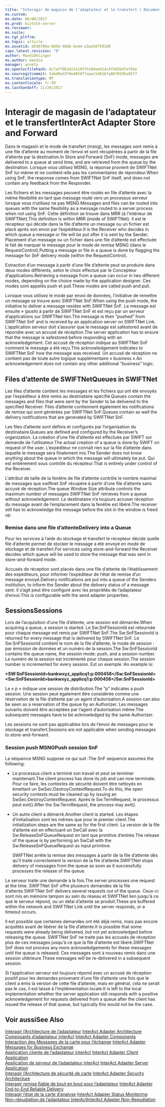 ```yaml
---
title: "Interagir de magasin de l’adaptateur et le transfert | Documents Microsoft"
ms.custom: 
ms.date: 06/08/2017
ms.prod: biztalk-server
ms.reviewer: 
ms.suite: 
ms.tgt_pltfrm: 
ms.topic: article
ms.assetid: d596780a-085d-48db-be44-a3ae58f591d0
caps.latest.revision: "6"
author: MandiOhlinger
ms.author: mandia
manager: anneta
ms.openlocfilehash: 6c7aff0b2421a19f5fe84ee914c4f9d2bd7ef04e
ms.sourcegitcommit: 5abd0ed3f9e4858ffaaec5481bfa8878595e95f7
ms.translationtype: MT
ms.contentlocale: fr-FR
ms.lasthandoff: 11/28/2017
---
```

# <a name="interact-adapter-store-and-forward"></a><span data-ttu-id="5600c-102">Interagir de magasin de l’adaptateur et le transfert</span><span class="sxs-lookup"><span data-stu-id="5600c-102">InterAct Adapter Store and Forward</span></span>
<span data-ttu-id="5600c-103">Dans le magasin et le mode de transfert (msng), les messages sont remis à une file d’attente au moment de l’envoi et sont récupérées à partir de la file d’attente par la destination.</span><span class="sxs-lookup"><span data-stu-id="5600c-103">In Store and Forward (SnF) mode, messages are delivered to a queue at send time, and are retrieved from the queue by the destination.</span></span> <span data-ttu-id="5600c-104">Lorsque vous utilisez MSNG, la réponse provient de SWIFTNet SnF lui-même et ne contient-elle pas les commentaires de répondeur.</span><span class="sxs-lookup"><span data-stu-id="5600c-104">When using SnF, the response comes from SWIFTNet SnF itself, and does not contain any feedback from the Responder.</span></span>  
  
 <span data-ttu-id="5600c-105">Les fichiers et les messages peuvent être routés en file d’attente avec la même flexibilité en tant que message routé vers un processus serveur lorsque vous n’utilisez ne pas MSNG.</span><span class="sxs-lookup"><span data-stu-id="5600c-105">Messages and files can be routed into queues with the same flexibility as a message routed to a server process when not using SnF.</span></span> <span data-ttu-id="5600c-106">Cette définition se trouve dans MRR (à l’intérieur de SWIFTNet).</span><span class="sxs-lookup"><span data-stu-id="5600c-106">This definition is within MRR (inside of SWIFTNet).</span></span> <span data-ttu-id="5600c-107">Il est le récepteur qui décide dans la file d’attente un message ou un fichier est placé après son envoi par l’expéditeur.</span><span class="sxs-lookup"><span data-stu-id="5600c-107">It is the Receiver who decides in which queue a message or file will be put after it is sent by the Sender.</span></span> <span data-ttu-id="5600c-108">Placement d’un message ou un fichier dans une file d’attente est effectuée le fait de marquer le message pour le mode de remise MSNG (dans le RequestControl).</span><span class="sxs-lookup"><span data-stu-id="5600c-108">Putting a message or file in a queue is done by flagging the message for SnF delivery mode (within the RequestControl).</span></span>  
  
 <span data-ttu-id="5600c-109">Extraction d’un message à partir d’une file d’attente peut se produire dans deux modes différents, selon le choix effectué par le Concepteur d’applications.</span><span class="sxs-lookup"><span data-stu-id="5600c-109">Retrieving a message from a queue can occur in two different modes, depending on the choice made by the application designer.</span></span> <span data-ttu-id="5600c-110">Ces modes sont appelés push et pull.</span><span class="sxs-lookup"><span data-stu-id="5600c-110">These modes are called push and pull.</span></span>  
  
 <span data-ttu-id="5600c-111">Lorsque vous utilisez le mode par envoi de données, l’initiative de remettre un message se trouve avec SWIFTNet SnF.</span><span class="sxs-lookup"><span data-stu-id="5600c-111">When using the push mode, the initiative to deliver a message resides with SWIFTNet SnF.</span></span> <span data-ttu-id="5600c-112">Le message est ensuite » (push) à partir de SWIFTNet SnF et est reçu par un serveur d’applications sur SWIFTNet lien.</span><span class="sxs-lookup"><span data-stu-id="5600c-112">The message is then “pushed” from SWIFTNet SnF and is received by an application server on SWIFTNet Link.</span></span> <span data-ttu-id="5600c-113">L’application serveur doit s’assurer que le message est safestored avant de répondre avec un accusé de réception.</span><span class="sxs-lookup"><span data-stu-id="5600c-113">The server application has to ensure that the message is safestored before responding with an acknowledgement.</span></span> <span data-ttu-id="5600c-114">Cet accusé de réception indique au SWIFTNet SnF comment le message a été reçu.</span><span class="sxs-lookup"><span data-stu-id="5600c-114">This acknowledgement indicates to SWIFTNet SnF how the message was received.</span></span> <span data-ttu-id="5600c-115">Un accusé de réception ne contient pas de toute autre logique supplémentaire « business ».</span><span class="sxs-lookup"><span data-stu-id="5600c-115">An acknowledgement does not contain any other additional “business” logic.</span></span>  
  
## <a name="queues-in-swiftnet"></a><span data-ttu-id="5600c-116">Files d’attente de SWIFTNet</span><span class="sxs-lookup"><span data-stu-id="5600c-116">Queues in SWIFTNet</span></span>  
 <span data-ttu-id="5600c-117">Les files d’attente contient les messages et les fichiers qui ont été envoyés par l’expéditeur à être remis au destinataire spécifié.</span><span class="sxs-lookup"><span data-stu-id="5600c-117">Queues contain the messages and files that were sent by the Sender to be delivered to the specified Receiver.</span></span> <span data-ttu-id="5600c-118">Files d’attente contiennent également les notifications de remise qui sont générées par SWIFTNet SnF.</span><span class="sxs-lookup"><span data-stu-id="5600c-118">Queues contain as well the delivery notifications that are generated by SWIFTNet SnF.</span></span>  
  
 <span data-ttu-id="5600c-119">Les files d’attente sont définis et configurés par l’organisation du destinataire.</span><span class="sxs-lookup"><span data-stu-id="5600c-119">Queues are defined and configured by the Receiver’s organization.</span></span> <span data-ttu-id="5600c-120">La création d’une file d’attente est effectuée par SWIFT sur demande de l’utilisateur.</span><span class="sxs-lookup"><span data-stu-id="5600c-120">The actual creation of a queue is done by SWIFT on request of the user.</span></span> <span data-ttu-id="5600c-121">L’expéditeur ne connaît rien sur la file d’attente dans laquelle le message sera finalement mis.</span><span class="sxs-lookup"><span data-stu-id="5600c-121">The Sender does not know anything about the queue in which the message will ultimately be put.</span></span> <span data-ttu-id="5600c-122">Qui est entièrement sous contrôle du récepteur.</span><span class="sxs-lookup"><span data-stu-id="5600c-122">That is entirely under control of the Receiver.</span></span>  
  
 <span data-ttu-id="5600c-123">L’attribut de taille de la fenêtre de file d’attente contrôle le nombre maximal de messages que swiftnet SnF récupère à partir d’une file d’attente sans accusé de réception.</span><span class="sxs-lookup"><span data-stu-id="5600c-123">The queue Window Size attribute controls the maximum number of messages SWIFTNet SnF retrieves from a queue without acknowledgement.</span></span> <span data-ttu-id="5600c-124">Le destinataire n’a toujours accuser réception du message avant de l’emplacement dans la fenêtre est libéré.</span><span class="sxs-lookup"><span data-stu-id="5600c-124">The receiver still has to acknowledge the message before the slot in the window is freed up.</span></span>  
  
### <a name="delivery-into-a-queue"></a><span data-ttu-id="5600c-125">Remise dans une file d’attente</span><span class="sxs-lookup"><span data-stu-id="5600c-125">Delivery into a Queue</span></span>  
 <span data-ttu-id="5600c-126">Pour les services à l’aide du stockage et transfert le récepteur décide quelle file d’attente permet de stocker le message a été envoyé en mode de stockage et de transfert.</span><span class="sxs-lookup"><span data-stu-id="5600c-126">For services using store-and-forward the Receiver decides which queue will be used to store the message that was sent in store-and-forward mode.</span></span>  
  
 <span data-ttu-id="5600c-127">Accusés de réception sont placés dans une file d’attente de l’établissement des expéditeurs, pour informer l’expéditeur de l’état de remise d’un message envoyé.</span><span class="sxs-lookup"><span data-stu-id="5600c-127">Delivery notifications are put into a queue of the Senders institution, to inform the Sender about the delivery status of a message sent.</span></span> <span data-ttu-id="5600c-128">Il s’agit peut être configuré avec les propriétés de l’adaptateur d’envoi.</span><span class="sxs-lookup"><span data-stu-id="5600c-128">This is configurable with the send adapter properties.</span></span>  
  
## <a name="sessions"></a><span data-ttu-id="5600c-129">Sessions</span><span class="sxs-lookup"><span data-stu-id="5600c-129">Sessions</span></span>  
 <span data-ttu-id="5600c-130">Lors de l’acquisition d’une file d’attente, une session est démarrée.</span><span class="sxs-lookup"><span data-stu-id="5600c-130">When acquiring a queue, a session is started.</span></span> <span data-ttu-id="5600c-131">Le Sw:SnFSessionId est retournée pour chaque message est remis par SWIFTNet SnF.</span><span class="sxs-lookup"><span data-stu-id="5600c-131">The Sw:SnFSessionId is returned for every message that is delivered by SWIFTNet SnF.</span></span> <span data-ttu-id="5600c-132">Le Sw:SnFSessionId contient le nom de la file d’attente, le mode de session : par émission de données et un numéro de la session.</span><span class="sxs-lookup"><span data-stu-id="5600c-132">The Sw:SnFSessionId contains the queue name, the session mode: push, and a session number.</span></span> <span data-ttu-id="5600c-133">Le numéro de la session est incrémenté pour chaque session.</span><span class="sxs-lookup"><span data-stu-id="5600c-133">The session number is incremented for every session.</span></span> <span data-ttu-id="5600c-134">Est un exemple :</span><span class="sxs-lookup"><span data-stu-id="5600c-134">An example is:</span></span>  
  
 <span data-ttu-id="5600c-135">**\<SW:SnFSessionId\>bankwxyz_applicq1:p:000458\</Sw:SnFSessionId\>**</span><span class="sxs-lookup"><span data-stu-id="5600c-135">**\<Sw:SnFSessionId\>bankwxyz_applicq1:p:000458\</Sw:SnFSessionId\>**</span></span>  
  
 <span data-ttu-id="5600c-136">Le « p » indique une session de distribution.</span><span class="sxs-lookup"><span data-stu-id="5600c-136">The “p” indicates a push session.</span></span> <span data-ttu-id="5600c-137">Une session peut également être considérée comme une réservation de la file d’attente par un agent d’autorisation.</span><span class="sxs-lookup"><span data-stu-id="5600c-137">A session can also be seen as a reservation of the queue by an Authorizer.</span></span> <span data-ttu-id="5600c-138">Les messages suivants doivent être acceptées par l’agent d’autorisation même.</span><span class="sxs-lookup"><span data-stu-id="5600c-138">The subsequent messages have to be acknowledged by the same Authorizer.</span></span>  
  
 <span data-ttu-id="5600c-139">Les sessions ne sont pas applicables lors de l’envoi de messages pour le stockage et transfert.</span><span class="sxs-lookup"><span data-stu-id="5600c-139">Sessions are not applicable when sending messages to store-and-forward.</span></span>  
  
### <a name="push-session-snf"></a><span data-ttu-id="5600c-140">Session push MSNG</span><span class="sxs-lookup"><span data-stu-id="5600c-140">Push session SnF</span></span>  
 <span data-ttu-id="5600c-141">La séquence MSNG suppose ce qui suit :</span><span class="sxs-lookup"><span data-stu-id="5600c-141">The SnF sequence assumes the following:</span></span>  
  
-   <span data-ttu-id="5600c-142">Le processus client a terminé son travail et peut se terminer maintenant.</span><span class="sxs-lookup"><span data-stu-id="5600c-142">The client process has done its job and can now terminate.</span></span> <span data-ttu-id="5600c-143">Pour ce faire, les contextes de sécurité doivent être nettoyés en émettant un SwSec:DestroyContextRequest.</span><span class="sxs-lookup"><span data-stu-id="5600c-143">To do this, the open security contexts must be cleaned up by issuing an SwSec:DestroyContextRequest.</span></span> <span data-ttu-id="5600c-144">Après le Sw:TermRequest, le processus peut exit().</span><span class="sxs-lookup"><span data-stu-id="5600c-144">After the Sw:TermRequest, the process may exit().</span></span>  
  
-   <span data-ttu-id="5600c-145">Un autre client a démarré.</span><span class="sxs-lookup"><span data-stu-id="5600c-145">Another client is started.</span></span> <span data-ttu-id="5600c-146">Les étapes d’initialisation sont les mêmes que pour le premier client.</span><span class="sxs-lookup"><span data-stu-id="5600c-146">The initialization steps are the same as for the first client.</span></span> <span data-ttu-id="5600c-147">La version de la file d’attente est en effectuant un SwCall avec la Sw:ReleaseSnFQueueRequest en tant que primitive d’entrée.</span><span class="sxs-lookup"><span data-stu-id="5600c-147">The release of the queue is by performing an SwCall with the Sw:ReleaseSnFQueueRequest as input primitive.</span></span>  
  
     <span data-ttu-id="5600c-148">SWIFTNet arrête la remise des messages à partir de la file d’attente dès qu’il traite correctement la version de la file d’attente.</span><span class="sxs-lookup"><span data-stu-id="5600c-148">SWIFTNet stops delivery of messages from the queue as soon as it successfully processes the release of the queue.</span></span>  
  
 <span data-ttu-id="5600c-149">Le serveur traite une demande à la fois.</span><span class="sxs-lookup"><span data-stu-id="5600c-149">The server processes one request at the time.</span></span> <span data-ttu-id="5600c-150">SWIFTNet SnF offre plusieurs demandes de la file d’attente.</span><span class="sxs-lookup"><span data-stu-id="5600c-150">SWIFTNet SnF delivers several requests out of the queue.</span></span> <span data-ttu-id="5600c-151">Ceux-ci sont mis en mémoire tampon au sein du réseau et SWIFTNet lien jusqu'à ce que le serveur répond, ou un délai d’attente se produit.</span><span class="sxs-lookup"><span data-stu-id="5600c-151">These are buffered within the network and SWIFTNet Link until the server responds, or a timeout occurs.</span></span>  
  
 <span data-ttu-id="5600c-152">Il est possible que certaines demandes ont été déjà remis, mais pas encore acquittés avant de libérer de la file d’attente.</span><span class="sxs-lookup"><span data-stu-id="5600c-152">It is possible that some requests were already being delivered, but not yet acknowledged before releasing the queue.</span></span> <span data-ttu-id="5600c-153">SWIFTNet SnF ne traite pas les accusés de réception plus de ces messages jusqu'à ce que la file d’attente est libéré.</span><span class="sxs-lookup"><span data-stu-id="5600c-153">SWIFTNet SnF does not process any more acknowledgements for these messages until the queue is released.</span></span> <span data-ttu-id="5600c-154">Ces messages sont à nouveau remis dans une session ultérieure.</span><span class="sxs-lookup"><span data-stu-id="5600c-154">These messages will be re-delivered in a subsequent session.</span></span>  
  
 <span data-ttu-id="5600c-155">Si l’application serveur est toujours répond avec un accusé de réception positif pour les demandes provenant d’une file d’attente une fois que le client a émis la version de cette file d’attente, mais en général, cela ne serait pas le cas, il est laissé à l’implémentation locale.</span><span class="sxs-lookup"><span data-stu-id="5600c-155">It is left to the local implementation whether the server application still responds with a positive acknowledgement for requests delivered from a queue after the client has issued the release of that queue, but typically this would not be the case.</span></span>  
  
## <a name="see-also"></a><span data-ttu-id="5600c-156">Voir aussi</span><span class="sxs-lookup"><span data-stu-id="5600c-156">See Also</span></span>  
 <span data-ttu-id="5600c-157">[Interagir l’Architecture de l’adaptateur](../../adapters-and-accelerators/fileact-interact/interact-adapter-architecture.md) </span><span class="sxs-lookup"><span data-stu-id="5600c-157">[InterAct Adapter Architecture](../../adapters-and-accelerators/fileact-interact/interact-adapter-architecture.md) </span></span>  
 <span data-ttu-id="5600c-158">[Composants d’adaptateur interAct](../../adapters-and-accelerators/fileact-interact/interact-adapter-components.md) </span><span class="sxs-lookup"><span data-stu-id="5600c-158">[InterAct Adapter Components](../../adapters-and-accelerators/fileact-interact/interact-adapter-components.md) </span></span>  
 <span data-ttu-id="5600c-159">[Interaction des Messages de la carte pour l’échange](../../adapters-and-accelerators/fileact-interact/interact-adapter-messages-for-business-exchange.md) </span><span class="sxs-lookup"><span data-stu-id="5600c-159">[InterAct Adapter Messages for Business Exchange](../../adapters-and-accelerators/fileact-interact/interact-adapter-messages-for-business-exchange.md) </span></span>  
 <span data-ttu-id="5600c-160">[Application cliente de l’adaptateur interAct](../../adapters-and-accelerators/fileact-interact/interact-adapter-client-application.md) </span><span class="sxs-lookup"><span data-stu-id="5600c-160">[InterAct Adapter Client Application](../../adapters-and-accelerators/fileact-interact/interact-adapter-client-application.md) </span></span>  
 <span data-ttu-id="5600c-161">[Application de serveur de l’adaptateur interAct](../../adapters-and-accelerators/fileact-interact/interact-adapter-server-application.md) </span><span class="sxs-lookup"><span data-stu-id="5600c-161">[InterAct Adapter Server Application](../../adapters-and-accelerators/fileact-interact/interact-adapter-server-application.md) </span></span>  
 <span data-ttu-id="5600c-162">[Interagir l’Architecture de sécurité de carte](../../adapters-and-accelerators/fileact-interact/interact-adapter-security-architecture.md) </span><span class="sxs-lookup"><span data-stu-id="5600c-162">[InterAct Adapter Security Architecture](../../adapters-and-accelerators/fileact-interact/interact-adapter-security-architecture.md) </span></span>  
 <span data-ttu-id="5600c-163">[Interagir remise fiable de bout en bout pour l’adaptateur](../../adapters-and-accelerators/fileact-interact/interact-adapter-end-to-end-reliable-delivery.md) </span><span class="sxs-lookup"><span data-stu-id="5600c-163">[InterAct Adapter End-to-End Reliable Delivery](../../adapters-and-accelerators/fileact-interact/interact-adapter-end-to-end-reliable-delivery.md) </span></span>  
 <span data-ttu-id="5600c-164">[Interagir l’état de la carte d’analyse](../../adapters-and-accelerators/fileact-interact/interact-adapter-status-monitoring.md) </span><span class="sxs-lookup"><span data-stu-id="5600c-164">[InterAct Adapter Status Monitoring](../../adapters-and-accelerators/fileact-interact/interact-adapter-status-monitoring.md) </span></span>  
 [<span data-ttu-id="5600c-165">Non-répudiation de l’adaptateur InterAct</span><span class="sxs-lookup"><span data-stu-id="5600c-165">InterAct Adapter Non-Repudiation</span></span>](../../adapters-and-accelerators/fileact-interact/interact-adapter-non-repudiation.md)